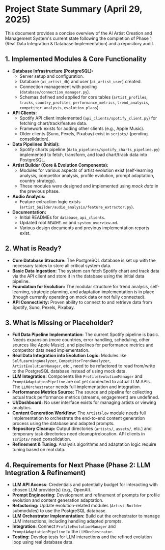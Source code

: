 # Project State Summary (April 29, 2025)

This document provides a concise overview of the AI Artist Creation and Management System's current state following the completion of Phase 1 (Real Data Integration & Database Implementation) and a repository audit.

## 1. Implemented Modules & Core Functionality

*   **Database Infrastructure (PostgreSQL):**
    *   Server setup and configuration.
    *   Database (`ai_artist_db`) and user (`ai_artist_user`) created.
    *   Connection management with pooling (`database/connection_manager.py`).
    *   Schemas defined and applied for core tables (`artist_profiles`, `tracks`, `country_profiles`, `performance_metrics`, `trend_analysis`, `competitor_analysis`, `evolution_plans`).
*   **API Clients:**
    *   Spotify API client implemented (`api_clients/spotify_client.py`) for fetching chart/track/feature data.
    *   Framework exists for adding other clients (e.g., Apple Music).
    *   Older clients (Suno, Pexels, Pixabay) exist in `scripts/` (pending consolidation).
*   **Data Pipelines (Initial):**
    *   Spotify charts pipeline (`data_pipelines/spotify_charts_pipeline.py`) implemented to fetch, transform, and load chart/track data into PostgreSQL.
*   **Artist Builder (Core & Evolution Components):**
    *   Modules for various aspects of artist evolution exist (self-learning analysis, competitor analysis, profile evolution, prompt adaptation, country strategy).
    *   These modules were designed and implemented using *mock data* in the previous phase.
*   **Audio Analysis:**
    *   Feature extraction logic exists (`artist_builder/audio_analysis/feature_extractor.py`).
*   **Documentation:**
    *   Initial READMEs for `database`, `api_clients`.
    *   Updated root `README.md` and `system_overview.md`.
    *   Various design documents and previous implementation reports exist.

## 2. What is Ready?

*   **Core Database Structure:** The PostgreSQL database is set up with the necessary tables to store all critical system data.
*   **Basic Data Ingestion:** The system can fetch Spotify chart and track data via the API client and store it in the database using the initial data pipeline.
*   **Foundation for Evolution:** The modular structure for trend analysis, self-learning, strategic planning, and adaptation implementation is in place (though currently operating on mock data or not fully connected).
*   **API Connectivity:** Proven ability to connect to and retrieve data from Spotify, Suno, Pexels, Pixabay.

## 3. What is Missing or Placeholder?

*   **Full Data Pipeline Implementation:** The current Spotify pipeline is basic. Needs expansion (more countries, error handling, scheduling, other sources like Apple Music), and pipelines for performance metrics and competitor data need implementation.
*   **Real Data Integration into Evolution Logic:** Modules like `SelfLearningAnalyzer`, `CompetitorTrendAnalyzer`, `ArtistEvolutionManager`, etc., need to be refactored to read from/write to the PostgreSQL database instead of using mock data.
*   **LLM Integration:** Components like `ProfileEvolutionManager` and `PromptAdaptationPipeline` are not yet connected to actual LLM APIs. The `LLMOrchestrator` needs full implementation and integration.
*   **Performance Metrics Source:** The source and pipeline for collecting actual track performance metrics (streams, engagement) are undefined.
*   **UI/Dashboard:** No user interface exists for managing artists or viewing analytics.
*   **Content Generation Workflow:** The `ArtistFlow` module needs full implementation to orchestrate the end-to-end content generation process using the database and adapted prompts.
*   **Repository Cleanup:** Output directories (`artists/`, `assets/`, etc.) and temporary task directories need cleanup/relocation. API clients in `scripts/` need consolidation.
*   **Refinement & Tuning:** Analysis algorithms and adaptation logic require tuning based on real data.

## 4. Requirements for Next Phase (Phase 2: LLM Integration & Refinement)

*   **LLM API Access:** Credentials and potentially budget for interacting with chosen LLM provider(s) (e.g., OpenAI).
*   **Prompt Engineering:** Development and refinement of prompts for profile evolution and content generation adaptation.
*   **Refactoring:** Update evolution-related modules (`Artist Builder` submodules) to use the PostgreSQL database.
*   **LLM Orchestrator Implementation:** Build out the orchestrator to manage LLM interactions, including handling adapted prompts.
*   **Integration:** Connect `ProfileEvolutionManager` and `PromptAdaptationPipeline` to the `LLMOrchestrator`.
*   **Testing:** Develop tests for LLM interactions and the refined evolution loop using real database data.

